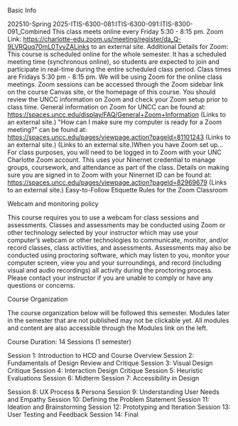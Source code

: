 Basic Info

202510-Spring 2025-ITIS-6300-081:ITIS-6300-091:ITIS-8300-091_Combined
This class meets online every Friday 5:30 - 8:15 pm.
Zoom Link: https://charlotte-edu.zoom.us/meeting/register/da_Q-9LVRQuq70mL0TvvZALinks to an external site.
Additional Details for Zoom:
This course is scheduled online for the whole semester. It has a scheduled meeting time (synchronous online), so students are expected to join and participate in real-time during the entire scheduled class period. Class times are Fridays 5:30 pm - 8:15 pm.
We will be using Zoom for the online class meetings. Zoom sessions can be accessed through the Zoom sidebar link on the course Canvas site, or the homepage of this course.
You should review the UNCC information on Zoom and check your Zoom setup prior to class time.
General information on Zoom for UNCC can be found at:
https://spaces.uncc.edu/display/FAQ/General+Zoom+Information (Links to an external site.) 
"How can I make sure my computer is ready for a Zoom meeting?" can be found at:
https://spaces.uncc.edu/pages/viewpage.action?pageId=81101243 (Links to an external site.) 
 (Links to an external site.)When you have Zoom set up...  For class purposes, you will need to be logged in to Zoom with your UNC Charlotte Zoom account.  This uses your Ninernet credential to manage groups, coursework, and attendance as part of the class.  Details on making sure you are signed in to Zoom with your Ninernet ID can be found at:
https://spaces.uncc.edu/pages/viewpage.action?pageId=82969679 (Links to an external site.)
Easy-to-Follow Etiquette Rules for the Zoom Classroom
 

Webcam and monitoring policy

This course requires you to use a webcam for class sessions and assessments. Classes and assessments may be conducted using Zoom or other technology selected by your instructor which may use your computer’s webcam or other technologies to communicate, monitor, and/or record classes, class activities, and assessments. Assessments may also be conducted using proctoring software, which may listen to you, monitor your computer screen, view you and your surroundings, and record (including visual and audio recordings) all activity during the proctoring process. Please contact your instructor if you are unable to comply or have any questions or concerns. 

 

Course Organization

The course organization below will be followed this semester. Modules later in the semester that are not published may not be clickable yet.  All modules and content are also accessible through the Modules link on the left.
 

Course Duration: 14 Sessions (1 semester)

Session 1: Introduction to HCD and Course Overview
Session 2: Fundamentals of Design Review and Critique
Session 3: Visual Design Critique
Session 4: Interaction Design Critique
Session 5: Heuristic Evaluations
Session 6: Midterm
Session 7: Accessibility in Design

Session 8: UX Process & Persona
Session 9: Understanding User Needs and Empathy
Session 10: Defining the Problem Statement
Session 11: Ideation and Brainstorming
Session 12: Prototyping and Iteration
Session 13: User Testing and Feedback
Session 14: Final
 

 
